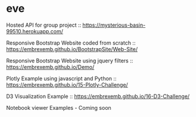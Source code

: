 # eve

Hosted API for group project  :: [https://mysterious-basin-99510.herokuapp.com/
](https://mysterious-basin-99510.herokuapp.com/)

Responsive Bootstrap Website coded from scratch :: [https://embrexemb.github.io/BootstrapSite/Web-Site/
](https://embrexemb.github.io/BootstrapSite/Web-Site/)

Responsive Bootstrap Website using jquery filters :: [https://embrexemb.github.io/Demo/
](https://embrexemb.github.io/Demo/)

Plotly Example using javascript and Python :: [https://embrexemb.github.io/15-Plotly-Challenge/
](https://embrexemb.github.io/15-Plotly-Challenge/)

D3 Visualization Example :: [https://embrexemb.github.io/16-D3-Challenge/
](https://embrexemb.github.io/16-D3-Challenge/)

Notebook viewer Examples - Coming soon
